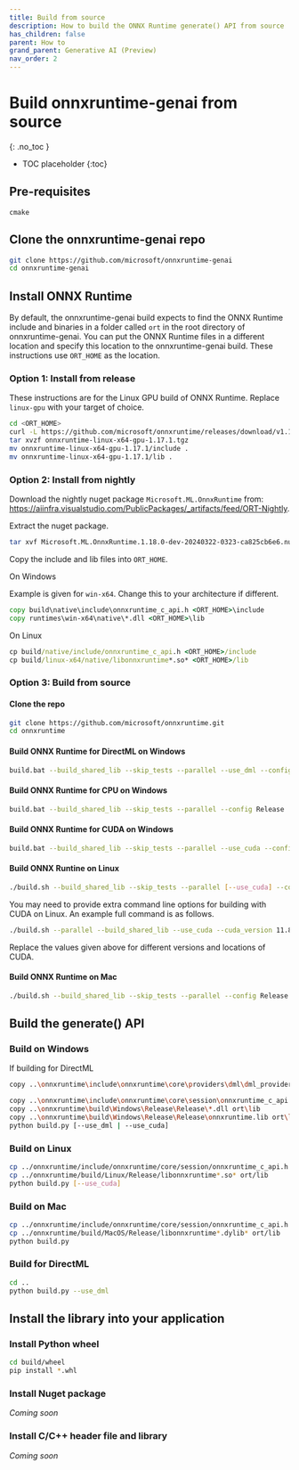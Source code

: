 ```yaml
---
title: Build from source
description: How to build the ONNX Runtime generate() API from source
has_children: false
parent: How to
grand_parent: Generative AI (Preview)
nav_order: 2
---
```


# Build onnxruntime-genai from source
{: .no_toc }

* TOC placeholder
{:toc}

## Pre-requisites

`cmake`

## Clone the onnxruntime-genai repo

```bash
git clone https://github.com/microsoft/onnxruntime-genai
cd onnxruntime-genai
```

## Install ONNX Runtime

By default, the onnxruntime-genai build expects to find the ONNX Runtime include and binaries in a folder called `ort` in the root directory of onnxruntime-genai. You can put the ONNX Runtime files in a different location and specify this location to the onnxruntime-genai build. These instructions use `ORT_HOME` as the location.

### Option 1: Install from release

These instructions are for the Linux GPU build of ONNX Runtime. Replace `linux-gpu` with your target of choice.

```bash
cd <ORT_HOME>
curl -L https://github.com/microsoft/onnxruntime/releases/download/v1.17.1/onnxruntime-linux-x64-gpu-1.17.1.tgz
tar xvzf onnxruntime-linux-x64-gpu-1.17.1.tgz 
mv onnxruntime-linux-x64-gpu-1.17.1/include .
mv onnxruntime-linux-x64-gpu-1.17.1/lib .
```

### Option 2: Install from nightly

Download the nightly nuget package `Microsoft.ML.OnnxRuntime` from: https://aiinfra.visualstudio.com/PublicPackages/_artifacts/feed/ORT-Nightly.
  
Extract the nuget package.
  
```bash
tar xvf Microsoft.ML.OnnxRuntime.1.18.0-dev-20240322-0323-ca825cb6e6.nupkg
```
  
Copy the include and lib files into `ORT_HOME`.
  
On Windows
  
Example is given for `win-x64`. Change this to your architecture if different.

```cmd
copy build\native\include\onnxruntime_c_api.h <ORT_HOME>\include
copy runtimes\win-x64\native\*.dll <ORT_HOME>\lib
```

On Linux

```cmd
cp build/native/include/onnxruntime_c_api.h <ORT_HOME>/include
cp build/linux-x64/native/libonnxruntime*.so* <ORT_HOME>/lib
```      
      
### Option 3: Build from source

#### Clone the repo 

```bash
git clone https://github.com/microsoft/onnxruntime.git
cd onnxruntime
```

#### Build ONNX Runtime for DirectML on Windows

```bash
build.bat --build_shared_lib --skip_tests --parallel --use_dml --config Release
```

#### Build ONNX Runtime for CPU on Windows

```bash
build.bat --build_shared_lib --skip_tests --parallel --config Release
```

#### Build ONNX Runtime for CUDA on Windows

```bash
build.bat --build_shared_lib --skip_tests --parallel --use_cuda --config Release
```

#### Build ONNX Runtine on Linux

```bash
./build.sh --build_shared_lib --skip_tests --parallel [--use_cuda] --config Release
```

You may need to provide extra command line options for building with CUDA on Linux. An example full command is as follows.

```bash
./build.sh --parallel --build_shared_lib --use_cuda --cuda_version 11.8 --cuda_home /usr/local/cuda-11.8 --cudnn_home /usr/lib/x86_64-linux-gnu/ --config Release --build_wheel --skip_tests --cmake_extra_defines CMAKE_CUDA_ARCHITECTURES="80" --cmake_extra_defines CMAKE_CUDA_COMPILER=/usr/local/cuda-11.8/bin/nvcc
```

Replace the values given above for different versions and locations of CUDA.

#### Build ONNX Runtime on Mac

```bash
./build.sh --build_shared_lib --skip_tests --parallel --config Release
```

## Build the generate() API

### Build on Windows

If building for DirectML

```bash
copy ..\onnxruntime\include\onnxruntime\core\providers\dml\dml_provider_factory.h ort\include
```

```bash
copy ..\onnxruntime\include\onnxruntime\core\session\onnxruntime_c_api.h ort\include
copy ..\onnxruntime\build\Windows\Release\Release\*.dll ort\lib
copy ..\onnxruntime\build\Windows\Release\Release\onnxruntime.lib ort\lib
python build.py [--use_dml | --use_cuda]
```

### Build on Linux

```bash
cp ../onnxruntime/include/onnxruntime/core/session/onnxruntime_c_api.h ort/include
cp ../onnxruntime/build/Linux/Release/libonnxruntime*.so* ort/lib
python build.py [--use_cuda]
```

### Build on Mac

```bash
cp ../onnxruntime/include/onnxruntime/core/session/onnxruntime_c_api.h ort/include
cp ../onnxruntime/build/MacOS/Release/libonnxruntime*.dylib* ort/lib
python build.py
```

### Build for DirectML

```bash
cd ..
python build.py --use_dml
```
   
## Install the library into your application

### Install Python wheel

```bash
cd build/wheel
pip install *.whl
```

### Install Nuget package

_Coming soon_

### Install C/C++ header file and library

_Coming soon_
